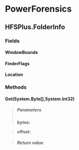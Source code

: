 ﻿# PowerForensics


## HFSPlus.FolderInfo

### Fields

#### WindowBounds

#### FinderFlags

#### Location

### Methods


#### Get(System.Byte[],System.Int32)

> ##### Parameters
> **bytes:** 

> **offset:** 

> ##### Return value
> 